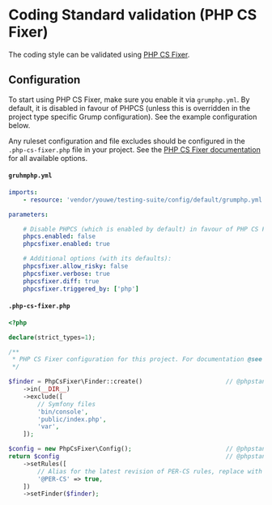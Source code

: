 # Coding Standard validation (PHP CS Fixer) 

The coding style can be validated using [PHP CS Fixer](https://github.com/PHP-CS-Fixer/PHP-CS-Fixer).

## Configuration

To start using PHP CS Fixer, make sure you enable it via `grumphp.yml`. By default, it is disabled in favour of PHPCS
(unless this is overridden in the project type specific Grump configuration). See the example configuration below.

Any ruleset configuration and file excludes should be configured in the `.php-cs-fixer.php` file in your project. See 
the [PHP CS Fixer documentation](https://github.com/PHP-CS-Fixer/PHP-CS-Fixer/blob/master/doc/config.rst) for all 
available options.

#### `gruhmphp.yml`
```yaml
imports:
    - resource: 'vendor/youwe/testing-suite/config/default/grumphp.yml'

parameters:

    # Disable PHPCS (which is enabled by default) in favour of PHP CS Fixer
    phpcs.enabled: false
    phpcsfixer.enabled: true

    # Additional options (with its defaults):
    phpcsfixer.allow_risky: false
    phpcsfixer.verbose: true
    phpcsfixer.diff: true
    phpcsfixer.triggered_by: ['php']
```

#### `.php-cs-fixer.php`
```php
<?php

declare(strict_types=1);

/**
 * PHP CS Fixer configuration for this project. For documentation @see https://github.com/PHP-CS-Fixer/PHP-CS-Fixer/blob/master/doc/config.rst
 */

$finder = PhpCsFixer\Finder::create()                       // @phpstan-ignore class.notFound (class lives in phar file and can't be seen)
    ->in(__DIR__)
    ->exclude([
        // Symfony files
        'bin/console',
        'public/index.php',
        'var',
    ]);

$config = new PhpCsFixer\Config();                          // @phpstan-ignore class.notFound (class lives in phar file and can't be seen)
return $config                                              // @phpstan-ignore class.notFound (class lives in phar file and can't be seen)
    ->setRules([
        // Alias for the latest revision of PER-CS rules, replace with '@PER-CS2.0' if you want explicitly use PER 2.0
        '@PER-CS' => true,
    ])
    ->setFinder($finder);
```

